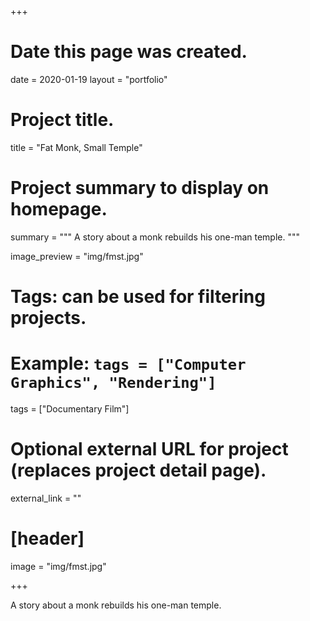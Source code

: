 +++
# Date this page was created.
date = 2020-01-19
layout = "portfolio"

# Project title.
title = "Fat Monk, Small Temple"

# Project summary to display on homepage.
summary = """
 A story about a monk rebuilds his one-man temple.
 """
 
image_preview = "img/fmst.jpg"

# Tags: can be used for filtering projects.
# Example: `tags = ["Computer Graphics", "Rendering"]`
tags = ["Documentary Film"]

# Optional external URL for project (replaces project detail page).
external_link = ""

# [header]
image = "img/fmst.jpg"

+++

A story about a monk rebuilds his one-man temple.